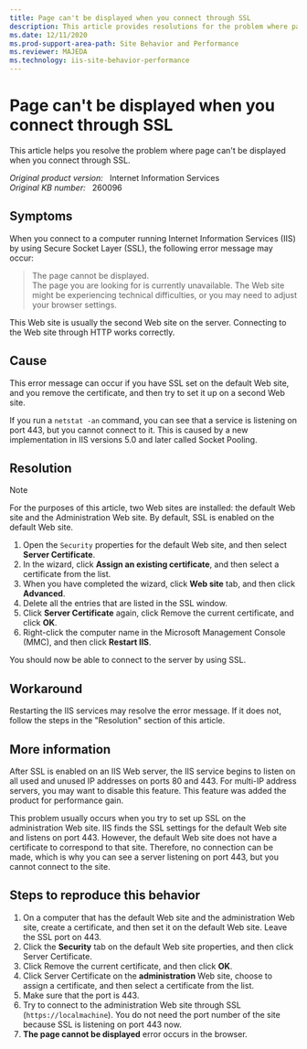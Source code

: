 ```yaml
---
title: Page can't be displayed when you connect through SSL
description: This article provides resolutions for the problem where page can't be displayed when you connect through SSL.
ms.date: 12/11/2020
ms.prod-support-area-path: Site Behavior and Performance
ms.reviewer: MAJEDA
ms.technology: iis-site-behavior-performance
---
```

# Page can't be displayed when you connect through SSL

This article helps you resolve the problem where page can't be displayed when you connect through SSL.

_Original product version:_ &nbsp; Internet Information Services  
_Original KB number:_ &nbsp; 260096

## Symptoms

When you connect to a computer running Internet Information Services (IIS) by using Secure Socket Layer (SSL), the following error message may occur:

> The page cannot be displayed.  
> The page you are looking for is currently unavailable. The Web site might be experiencing technical difficulties, or you may need to adjust your browser settings.

This Web site is usually the second Web site on the server. Connecting to the Web site through HTTP works correctly.

## Cause

This error message can occur if you have SSL set on the default Web site, and you remove the certificate, and then try to set it up on a second Web site.

If you run a `netstat -an` command, you can see that a service is listening on port 443, but you cannot connect to it. This is caused by a new implementation in IIS versions 5.0 and later called Socket Pooling.

## Resolution

> [!NOTE]
> For the purposes of this article, two Web sites are installed: the default Web site and the Administration Web site. By default, SSL is enabled on the default Web site.

1. Open the `Security` properties for the default Web site, and then select **Server Certificate**.
2. In the wizard, click **Assign an existing certificate**, and then select a certificate from the list.
3. When you have completed the wizard, click **Web site** tab, and then click **Advanced**.
4. Delete all the entries that are listed in the SSL window.
5. Click **Server Certificate** again, click Remove the current certificate, and click **OK**.
6. Right-click the computer name in the Microsoft Management Console (MMC), and then click **Restart IIS**.

You should now be able to connect to the server by using SSL.

## Workaround

Restarting the IIS services may resolve the error message. If it does not, follow the steps in the "Resolution" section of this article.

## More information

After SSL is enabled on an IIS Web server, the IIS service begins to listen on all used and unused IP addresses on ports 80 and 443. For multi-IP address servers, you may want to disable this feature. This feature was added the product for performance gain.

This problem usually occurs when you try to set up SSL on the administration Web site. IIS finds the SSL settings for the default Web site and listens on port 443. However, the default Web site does not have a certificate to correspond to that site. Therefore, no connection can be made, which is why you can see a server listening on port 443, but you cannot connect to the site.

## Steps to reproduce this behavior

1. On a computer that has the default Web site and the administration Web site, create a certificate, and then set it on the default Web site. Leave the SSL port on 443.
2. Click the **Security** tab on the default Web site properties, and then click Server Certificate.
3. Click Remove the current certificate, and then click **OK**.
4. Click Server Certificate on the **administration** Web site, choose to assign a certificate, and then select a certificate from the list.
5. Make sure that the port is 443.
6. Try to connect to the administration Web site through SSL (`https://localmachine`). You do not need the port number of the site because SSL is listening on port 443 now.
7. **The page cannot be displayed** error occurs in the browser.
